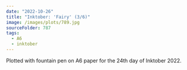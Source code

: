 ```yaml
---
date: "2022-10-26"
title: "Inktober: 'Fairy' (3/6)"
image: /images/plots/789.jpg
sourceFolder: 787
tags:
  - A6
  - inktober
---
```


Plotted with fountain pen on A6 paper for the 24th day of Inktober 2022.
